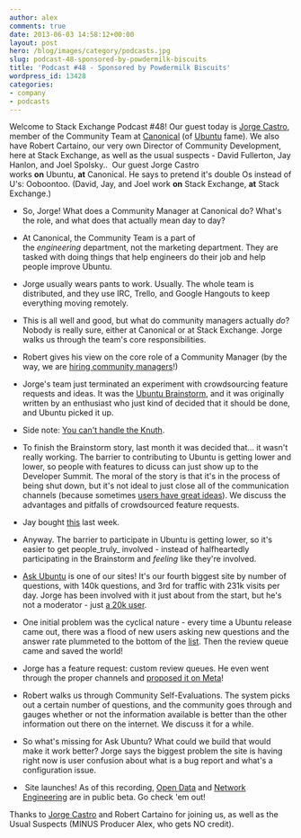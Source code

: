 ```yaml
---
author: alex
comments: true
date: 2013-06-03 14:58:12+00:00
layout: post
hero: /blog/images/category/podcasts.jpg
slug: podcast-48-sponsored-by-powdermilk-biscuits
title: 'Podcast #48 - Sponsored by Powdermilk Biscuits'
wordpress_id: 13428
categories:
- company
- podcasts
---
```


Welcome to Stack Exchange Podcast #48! Our guest today is [Jorge Castro](http://jorgecastro.org/), member of the Community Team at [Canonical](http://www.canonical.com/) (of [Ubuntu](http://ubuntu.com/) fame). We also have Robert Cartaino, our very own Director of Community Development, here at Stack Exchange, as well as the usual suspects - David Fullerton, Jay Hanlon, and Joel Spolsky..  Our guest Jorge Castro works **on** Ubuntu, **at** Canonical. He says to pretend it's double Os instead of U's: Ooboontoo. (David, Jay, and Joel work **on** Stack Exchange, **at** Stack Exchange.)



	
  * So, Jorge! What does a Community Manager at Canonical do? What's the role, and what does that actually mean day to day?

	
  * At Canonical, the Community Team is a part of the _engineering_ department, not the marketing department. They are tasked with doing things that help engineers do their job and help people improve Ubuntu.

	
  * Jorge usually wears pants to work. Usually. The whole team is distributed, and they use IRC, Trello, and Google Hangouts to keep everything moving remotely.

	
  * This is all well and good, but what do community managers actually _do_? Nobody is really sure, either at Canonical or at Stack Exchange. Jorge walks us through the team's core responsibilities.

	
  * Robert gives his view on the core role of a Community Manager (by the way, we are [hiring community managers](http://stackexchange.com/about/hiring/community-manager-telecommute)!)

	
  * Jorge's team just terminated an experiment with crowdsourcing feature requests and ideas. It was the [Ubuntu Brainstorm](http://brainstorm.ubuntu.com/), and it was originally written by an enthusiast who just kind of decided that it should be done, and Ubuntu picked it up.

	
  * Side note: [You can't handle the Knuth](http://youcanthandletheknuth.com/).

	
  * To finish the Brainstorm story, last month it was decided that… it wasn't really working. The barrier to contributing to Ubuntu is getting lower and lower, so people with features to dicuss can just show up to the Developer Summit. The moral of the story is that it's in the process of being shut down, but it's not ideal to just close all of the communication channels (because sometimes [users have great ideas](http://www.collegehumor.com/video/5941080/windows-7-parody)). We discuss the advantages and pitfalls of crowdsourced feature requests.

	
  * Jay bought [this](https://campaign.soylent.me/soylent-free-your-body) last week.

	
  * Anyway. The barrier to participate in Ubuntu is getting lower, so it's easier to get people_truly_ involved - instead of halfheartedly participating in the Brainstorm and _feeling_ like they're involved.

	
  * [Ask Ubuntu](http://askubuntu.com/) is one of our sites! It's our fourth biggest site by number of questions, with 140k questions, and 3rd for traffic with 231k visits per day. Jorge has been involved with it just about from the start, but he's not a moderator - just [a 20k user](http://askubuntu.com/users/235/jorge-castro).

	
  * One initial problem was the cyclical nature - every time a Ubuntu release came out, there was a flood of new users asking new questions and the answer rate plummeted to the bottom of the [list](http://stackexchange.com/sites). Then the review queue came and saved the world!

	
  * Jorge has a feature request: custom review queues. He even went through the proper channels and [proposed it on Meta](http://meta.stackoverflow.com/questions/156441/let-the-community-add-a-few-data-queries-to-the-review-queue)!

	
  * Robert walks us through Community Self-Evaluations. The system picks out a certain number of questions, and the community goes through and gauges whether or not the information available is better than the other information out there on the internet. We discuss it for a while.

	
  * So what's missing for Ask Ubuntu? What could we build that would make it work better? Jorge says the biggest problem the site is having right now is user confusion about what is a bug report and what's a configuration issue.

	
  *  Site launches! As of this recording, [Open Data](http://opendata.stackexchange.com/) and [Network Engineering](http://networkengineering.stackexchange.com/) are in public beta. Go check 'em out!


Thanks to [Jorge Castro](http://jorgecastro.org/) and Robert Cartaino for joining us, as well as the Usual Suspects (MINUS Producer Alex, who gets NO credit).




